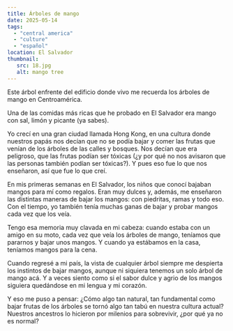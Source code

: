 ```yaml
---
title: Árboles de mango
date: 2025-05-14
tags:
  - "central america"
  - "culture"
  - "español"
location: El Salvador
thumbnail:
   src: 18.jpg
   alt: mango tree
---
```

Este árbol enfrente del edificio donde vivo me recuerda los árboles de mango en Centroamérica.

Una de las comidas más ricas que he probado en El Salvador era mango con sal, limón y picante (ya sabes).

Yo crecí en una gran ciudad llamada Hong Kong, en una cultura donde nuestros papás nos decían que no se podía bajar y comer las frutas que venían de los árboles de las calles y bosques. Nos decían que era peligroso, que las frutas podían ser tóxicas (¿y por qué no nos avisaron que las personas también podían ser tóxicas?). Y pues eso fue lo que nos enseñaron, así que fue lo que creí.

En mis primeras semanas en El Salvador, los niños que conocí bajaban mangos para mí como regalos. Eran muy dulces y, además, me enseñaron las distintas maneras de bajar los mangos: con piedritas, ramas y todo eso. Con el tiempo, yo también tenía muchas ganas de bajar y probar mangos cada vez que los veía.

Tengo esa memoria muy clavada en mi cabeza: cuando estaba con un amigo en su moto, cada vez que veía los árboles de mango, teníamos que pararnos y bajar unos mangos. Y cuando ya estábamos en la casa, teníamos mangos para la cena.

Cuando regresé a mi país, la vista de cualquier árbol siempre me despierta los instintos de bajar mangos, aunque ni siquiera tenemos un solo árbol de mango acá. Y a veces siento como si el sabor dulce y agrio de los mangos siguiera quedándose en mi lengua y mi corazón.

Y eso me puso a pensar: ¿Cómo algo tan natural, tan fundamental como bajar frutas de los árboles se tornó algo tan tabú en nuestra cultura actual? Nuestros ancestros lo hicieron por milenios para sobrevivir, ¿por qué ya no es normal?